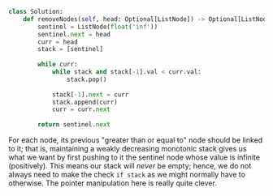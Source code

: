 ```python
class Solution:
    def removeNodes(self, head: Optional[ListNode]) -> Optional[ListNode]:
        sentinel = ListNode(float('inf'))
        sentinel.next = head
        curr = head
        stack = [sentinel]
         
        while curr:
            while stack and stack[-1].val < curr.val:
                stack.pop()
            
            stack[-1].next = curr
            stack.append(curr)
            curr = curr.next
        
        return sentinel.next
```

For each node, its previous "greater than or equal to" node should be linked to it; that is, maintaining a weakly decreasing monotonic stack gives us what we want by first pushing to it the sentinel node whose value is infinite (positively). This means our stack will *never* be empty; hence, we do not always need to make the check `if stack` as we might normally have to otherwise. The pointer manipulation here is really quite clever.